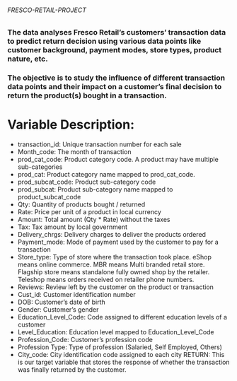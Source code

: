 ###### FRESCO-RETAIL-PROJECT
### The data analyses Fresco Retail’s customers’ transaction data to predict return decision using various data points like customer background, payment modes, store types, product nature, etc. 
### The objective is to study the influence of different transaction data points and their impact on a customer’s final decision to return the product(s) bought in a transaction.

# Variable Description:
* transaction_id: Unique transaction number for each sale
* Month_code: The month of transaction
* prod_cat_code: Product category code. A product may have multiple sub-categories
* prod_cat: Product category name mapped to prod_cat_code.
* prod_subcat_code: Product sub-category code
* prod_subcat: Product sub-category name mapped to product_subcat_code
* Qty: Quantity of products bought / returned
* Rate: Price per unit of a product in local currency
* Amount: Total amount (Qty * Rate) without the taxes
* Tax: Tax amount by local government
* Delivery_chrgs: Delivery charges to deliver the products ordered
* Payment_mode: Mode of payment used by the customer to pay for a transaction
* Store_type: Type of store where the transaction took place. eShop means online commerce. MBR means Multi branded retail store. Flagship store means standalone fully owned shop by the retailer. Teleshop means orders received on retailer phone numbers.
* Reviews: Review left by the customer on the product or transaction
* Cust_id: Customer identification number
* DOB: Customer’s date of birth
* Gender: Customer’s gender
* Education_Level_Code: Code assigned to different education levels of a customer
* Level_Education: Education level mapped to Education_Level_Code
* Profession_Code: Customer’s profession code
* Profession Type: Type of profession (Salaried, Self Employed, Others)
* City_code: City identification code assigned to each city RETURN: This is our target variable that stores the response of whether the transaction was finally returned by the customer.
